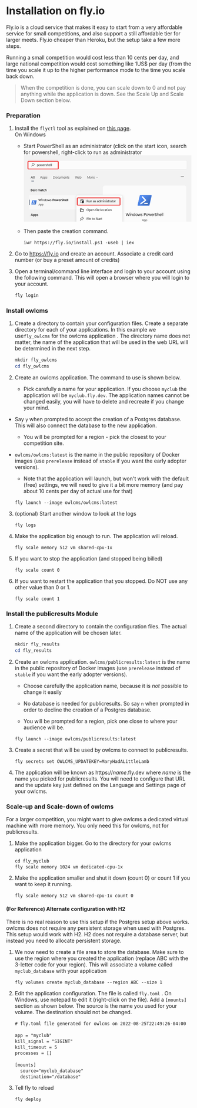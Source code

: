 # Installation on fly.io

Fly.io is a cloud service that makes it easy to start from a very affordable service for small competitions, and also support a still affordable tier for larger meets.  Fly.io cheaper than Heroku, but the setup take a few more steps.

Running a small competition would cost less than 10 cents per day, and large national competition would cost something like 1US$ per day (from the time you scale it up to the higher performance mode to the time you scale back down. 

> When the competition is done, you can scale down to 0 and not pay anything while the application is down.  See the Scale Up and Scale Down section below.

### Preparation

1. Install the `flyctl` tool as explained on [this page](https://fly.io/docs/hands-on/installing/).  
   On Windows

   - Start PowerShell as an administrator (click on the start icon, search for powershell, right-click to run as administrator
     ![PowerShell](img/Fly.io/PowerShell.png ':size=500')
   
   - Then paste the creation command.
      ```
      iwr https://fly.io/install.ps1 -useb | iex 
      ```


2. Go to https://fly.io and create an account.  Associate a credit card number (or buy a preset amount of credits)

3. Open a terminal/command line interface and login to your account using the following command.  This will open a browser where you will login to your account.

   ```powershell
   fly login
   ```

### Install owlcms


1. Create a directory to contain your configuration files.  Create a separate directory for each of your applications. In this example  we use`fly_owlcms` for the owlcms application  .  The directory name does not matter, the name of the application that will be used in the web URL will be determined in the next step.

   ```powershell
   mkdir fly_owlcms
   cd fly_owlcms
   ```

2. Create an owlcms application.  The command to use is shown below.

   - Pick carefully a name for your application.  If you choose `myclub` the application will be `myclub.fly.dev`.  The application names cannot be changed easily, you will have to delete and recreate if you change your mind.
- Say `y` when prompted to accept the creation of a Postgres database.  This will  also connect the database to the new application.
   - You will be prompted for a region - pick the closest to your competition site.
- `owlcms/owlcms:latest` is the name in the public repository of Docker images (use `prerelease` instead of `stable` if you want the early adopter versions). 
   - Note that the application will launch, but won't work with the default (free) settings, we will need to give it a bit more memory (and pay about 10 cents per day of actual use for that)

   ```
   fly launch --image owlcms/owlcms:latest
   ```

3. (optional) Start another window to look at the logs

   ```
   fly logs
   ```

4. Make the application big enough to run.  The application will reload.

   ```
   fly scale memory 512 vm shared-cpu-1x
   ```

5. If you want to stop the application (and stopped being billed)

   ```
   fly scale count 0
   ```

6. If you want to restart the application that you stopped. Do NOT use any other value than 0 or 1.

   ```
   fly scale count 1
   ```

### Install the publicresults Module

1. Create a second directory to contain the configuration files.  The actual name of the application will be chosen later.

   ```powershell
   mkdir fly_results
   cd fly_results
   ```

2. Create an owlcms application.  `owlcms/publicresults:latest` is the name in the public repository of Docker images (use `prerelease` instead of `stable` if you want the early adopter versions). 

   - Choose carefully the application name, because it is *not* possible to change it easily
   
   - No database is needed for publicresults. So say `n` when prompted in order to decline the creation of a Postgres database.
     
   - You will be prompted for a region, pick one close to where your audience will be.

   ```
   fly launch --image owlcms/publicresults:latest
   ```

3. Create a secret that will be used by owlcms to connect to publicresults.  

   ```
   fly secrets set OWLCMS_UPDATEKEY=MaryHadALittleLamb
   ```

4. The application will be known as https://*name*.fly.dev where *name* is the name you picked for publicresults. You will need to configure that URL and the update key just defined on the Language and Settings page of your owlcms.

### Scale-up and Scale-down of owlcms

For a larger competition, you might want to give owlcms a dedicated virtual machine with more memory.  You only need this for owlcms, not for publicresults.

1. Make the application bigger.  Go to the directory for your owlcms application

   ```
   cd fly_myclub
   fly scale memory 1024 vm dedicated-cpu-1x
   ```

2. Make the application smaller and shut it down (count 0) or count 1 if you want to keep it running.

   ```
   fly scale memory 512 vm shared-cpu-1x count 0
   ```



#### (For Reference) Alternate configuration with H2

There is no real reason to use this setup if the Postgres setup above works.  owlcms does not require any persistent storage when used with Postgres.  This setup would work with H2.  H2 does not require a database server, but instead you need to allocate persistent storage.

1. We now need to create a file area to store the database.  Make sure to use the region where you created the application (replace ABC with the 3-letter code for your region). This will associate a volume called `myclub_database` with your application

   ```
   fly volumes create myclub_database --region ABC --size 1
   ```

2. Edit the application configuration.  The file is called `fly.toml` .  On Windows, use notepad to edit it (right-click on the file). Add a `[mounts]` section as shown below. The source is the name you used for your volume.  The destination should not be changed.

   ```
   # fly.toml file generated for owlcms on 2022-08-25T22:49:26-04:00
   
   app = "myclub"
   kill_signal = "SIGINT"
   kill_timeout = 5
   processes = []
   
   [mounts]
     source="myclub_database"
     destination="/database"
   
   ```

3. Tell fly to reload

   ```
   fly deploy
   ```